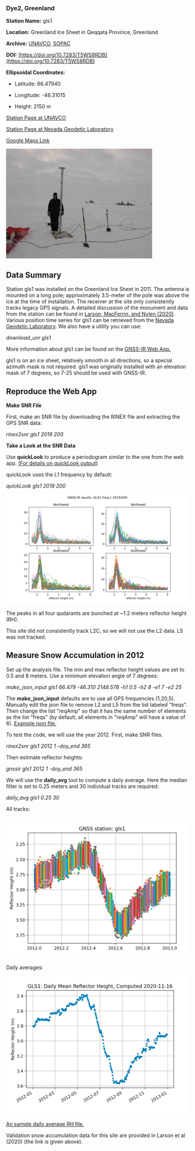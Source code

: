 ### Dye2, Greenland 

**Station Name:**		gls1

**Location:**  Greenland Ice Sheet in Qeqqata Province, Greenland

**Archive:**  [UNAVCO](http://www.unavco.org), [SOPAC](http://sopac-csrc.ucsd.edu/index.php/sopac/)

**DOI:**  [https://doi.org/10.7283/T5WS8RDB](https://doi.org/10.7283/T5WS8RDB)

**Ellipsoidal Coordinates:**

- Latitude: 66.47940

- Longitude:  -46.31015

- Height:    2150 m

[Station Page at UNAVCO](https://www.unavco.org/instrumentation/networks/status/nota/overview/gls1)

[Station Page at Nevada Geodetic Laboratory](http://geodesy.unr.edu/NGLStationPages/stations/GLS1.sta)

[Google Maps Link](https://goo.gl/maps/391a7h2HpacAa59u8) 

<img src="gls1.jpg" width="400">

## Data Summary

Station gls1 was installed on the Greenland Ice Sheet in 2011. 
The antenna is mounted on a long pole; approximately 3.5-meter of the pole was above the ice at the time of installation. 
The receiver at the site only consistently tracks legacy GPS signals. A detailed discussion of the monument and 
data from the station can be found in [Larson, MacFerrin, and Nylen (2020)](https://tc.copernicus.org/articles/14/1985/2020/tc-14-1985-2020.pdf). 
Various position time series for gls1 can be retrieved 
from the [Nevada Geodetic Laboratory](http://geodesy.unr.edu/gps_timeseries/tenv3/IGS14/GLS1.tenv3). We also have 
a utility you can use:

*download_unr gls1*

More information about gls1 can be found on the [GNSS-IR Web App.](https://gnss-reflections.org/fancy6?example=gls1)


gls1 is on an ice sheet, relatively smooth in all directions, so a special azimuth mask is not required.
gls1 was originally installed with an elevation mask of 7 degrees, so 7-25 should be used with GNSS-IR.

## Reproduce the Web App

**Make SNR File**

First, make an SNR file by downloading the RINEX file and extracting the GPS SNR data:

*rinex2snr gls1 2019 200*

**Take a Look at the SNR Data**

Use **quickLook** to produce a periodogram similar to the one from the web app. [(For details on quickLook output)](../../docs/quickLook_desc.md)

quickLook uses the L1 frequency by default:

*quickLook gls1 2019 200*

<img src="gls1-L1.png" width="500">

The peaks in all four qudarants are bunched at ~1.2 meters reflector height (RH).  

This site did not consistently track L2C, so we will not use the L2 data. L5 was not tracked.

## Measure Snow Accumulation in 2012

Set up the analysis file. The min and max reflector height values are set to 0.5 and 8 meters. 
Use a minimum elevation angle of 7 degrees: 

*make_json_input gls1 66.479 -46.310 2148.578 -h1 0.5 -h2 8 -e1 7 -e2 25*

The **make_json_input** defaults are to use all GPS frequencies (1,20,5). 
Manually edit the json file to remove L2 and L5 from the list 
labeled "freqs". Then change the list "reqAmp" so that it has the same number 
of elements as the list "freqs" (by default, all elements in "reqAmp" will have a value of 6). 
[Example json file.](gls1.json)

To test the code, we will use the year 2012. First, make SNR files.

*rinex2snr gls1 2012 1 -doy_end 365*

Then estimate reflector heights:

*gnssir gls1 2012 1 -doy_end 365*

We will use the **daily_avg** tool to compute a daily average. Here the median filter is set to 0.25 meters 
and 30 individual tracks are required:

*daily_avg gls1 0.25 30*

All tracks:

<img src="gls1-1.png" width="500"/>

Daily averages:

<img src="gls1-2.png" width="500"/>


[An sample daily average RH file.](gls1-dailyavg.txt)

Validation snow accumulation data for this site are provided in Larson et al (2020) (the link is given above).
